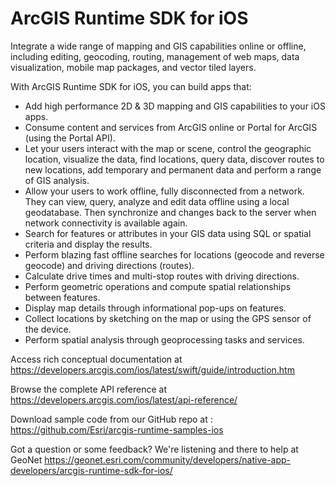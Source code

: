 # ArcGIS Runtime SDK for iOS

 Integrate a wide range of mapping and GIS capabilities online or offline, including editing, geocoding, routing, management of web maps, data visualization, mobile map packages, and vector tiled layers.

 With ArcGIS Runtime SDK for iOS, you can build apps that:

 - Add high performance 2D & 3D mapping and GIS capabilities to your iOS apps.
 - Consume content and services from ArcGIS online or Portal for ArcGIS (using the Portal API).
 - Let your users interact with the map or scene, control the geographic location, visualize the data, find locations, query data, discover routes to new locations, add temporary and permanent data and perform a range of GIS analysis.
 - Allow your users to work offline, fully disconnected from a network. They can view, query, analyze and edit data offline using a local geodatabase. Then synchronize and changes back to the server when network connectivity is available again.
 - Search for features or attributes in your GIS data using SQL or spatial criteria and display the results.
 - Perform blazing fast offline searches for locations (geocode and reverse geocode) and driving directions (routes).
 - Calculate drive times and multi-stop routes with driving directions.
 - Perform geometric operations and compute spatial relationships between features.
 - Display map details through informational pop-ups on features.
 - Collect locations by sketching on the map or using the GPS sensor of the device.
 - Perform spatial analysis through geoprocessing tasks and services.

 Access rich conceptual documentation at https://developers.arcgis.com/ios/latest/swift/guide/introduction.htm

 Browse the complete API reference at https://developers.arcgis.com/ios/latest/api-reference/

 Download sample code from our GitHub repo at : https://github.com/Esri/arcgis-runtime-samples-ios

 Got a question or some feedback? We're listening and there to help at GeoNet https://geonet.esri.com/community/developers/native-app-developers/arcgis-runtime-sdk-for-ios/

